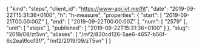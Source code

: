 {
  "kind": "steps",
  "client_id": "https://www-api.jvt.me/fit",
  "date": "2019-09-22T15:31:36+0100",
  "h": "h-measure",
  "properties": {
    "start": [
      "2019-09-21T00:00:00Z"
    ],
    "end": [
      "2019-09-22T00:00:00Z"
    ],
    "num": [
      "2579"
    ],
    "unit": [
      "steps"
    ],
    "published": [
      "2019-09-22T15:31:36+0100"
    ]
  },
  "slug": "2019/09/zt5vn",
  "aliases": [
    "/mf2/830cd126-5ae6-4657-b56f-6c2ea9fccf3f/",
    "/mf2/2019/09/zT5vn"
  ]
}
